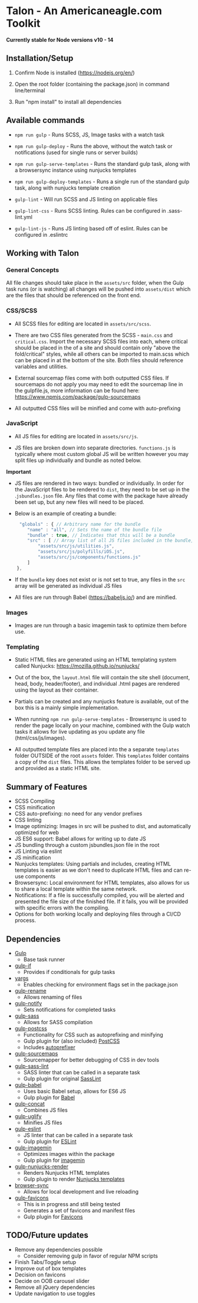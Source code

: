 Talon - An Americaneagle.com Toolkit
==========

**Currently stable for Node versions v10 - 14**

## Installation/Setup

1. Confirm Node is installed (https://nodejs.org/en/)
 
2. Open the root folder (containing the package.json) in command line/terminal

3. Run "npm install" to install all dependencies

## Available commands

- `npm run gulp` - Runs SCSS, JS, Image tasks with a watch task

- `npm run gulp-deploy` - Runs the above, without the watch task or notifications (used for single runs or server builds)

- `npm run gulp-serve-templates` - Runs the standard gulp task, along with a browsersync instance using nunjucks templates

- `npm run gulp-deploy-templates` - Runs a single run of the standard gulp task, along with nunjucks template creation

- `gulp-lint` - Will run SCSS and JS linting on applicable files

- `gulp-lint-css` - Runs SCSS linting. Rules can be configured in .sass-lint.yml

- `gulp-lint-js` - Runs JS linting based off of eslint. Rules can be configured in .eslintrc

## Working with Talon

### General Concepts

All file changes should take place in the `assets/src` folder, when the Gulp task runs (or is watching) all changes will be pushed into `assets/dist` which are the files that should be referenced on the front end.

### CSS/SCSS

- All SCSS files for editing are located in `assets/src/scss`.

- There are two CSS files generated from the SCSS - `main.css` and `critical.css`. Import the necessary SCSS files into each, where critical should be placed in the <head> of a site and should contain only "above the fold/critical" styles, while all others can be imported to main.scss which can be placed in at the bottom of the site. Both files should reference variables and utilities.

- External sourcemap files come with both outputted CSS files. If sourcemaps do not apply you may need to edit the sourcemap line in the gulpfile.js, more information can be found here: https://www.npmjs.com/package/gulp-sourcemaps

- All outputted CSS files will be minified and come with auto-prefixing

### JavaScript

- All JS files for editing are located in `assets/src/js`.

- JS files are broken down into separate directories. `functions.js` is typically where most custom global JS will be written however you may split files up individually and bundle as noted below.

**Important** 

- JS files are rendered in two ways: bundled or individually. In order for the JavaScript files to be rendered to `dist`, they need to be set up in the .`jsbundles.json` file. Any files that come with the package have already been set up, but any new files will need to be placed.

- Below is an example of creating a bundle:

```javascript
     "globals" : { // Arbitrary name for the bundle
        "name" : "all", // Sets the name of the bundle file
        "bundle" : true, // Indicates that this will be a bundle
        "src" : [ // Array list of all JS files included in the bundle, these will render in order.
            "assets/src/js/utilities.js",
            "assets/src/js/polyfills/iOS.js",
            "assets/src/js/components/functions.js"
        ]
    },
```
- If the `bundle` key does not exist or is not set to true, any files in the `src` array will be generated as individual JS files

- All files are run through Babel (https://babeljs.io/) and are minified.

### Images

- Images are run through a basic imagemin task to optimize them before use.

### Templating

- Static HTML files are generated using an HTML templating system called Nunjucks: https://mozilla.github.io/nunjucks/

- Out of the box, the `layout.html` file will contain the site shell (document, head, body, header/footer), and individual .html pages are rendered using the layout as their container.

- Partials can be created and any nunjucks feature is available, out of the box this is a mainly simple implementation.

- When running `npm run gulp-serve-templates` - Browsersync is used to render the page locally on your machine, combined with the Gulp watch tasks it allows for live updating as you update any file (html/css/js/images).

- All outputted template files are placed into the a separate `templates` folder OUTSIDE of the root `assets` folder. This `templates` folder contains a copy of the `dist` files. This allows the templates folder to be served up and provided as a static HTML site.

## Summary of Features

- SCSS Compiling
- CSS minification
- CSS auto-prefixing: no need for any vendor prefixes
- CSS linting
- Image optimizing: Images in src will be pushed to dist, and automatically optimized for web
- JS ES6 support: Babel allows for writing up to date JS
- JS bundling through a custom jsbundles.json file in the root
- JS Linting via eslint
- JS minification
- Nunjucks templates: Using partials and includes, creating HTML templates is easier as we don't need to duplicate HTML files and can re-use components
- Browsersync: Local environment for HTML templates, also allows for us to share a local template within the same network.
- Notifications: If a file is successfully compiled, you will be alerted and presented the file size of the finished file. If it fails, you will be provided with specific errors with the compiling.
- Options for both working locally and deploying files through a CI/CD process.

## Dependencies 

- [Gulp](https://www.npmjs.com/package/gulp)
    - Base task runner
- [gulp-if](https://www.npmjs.com/package/gulp-if)
    - Provides if conditionals for gulp tasks
- [yargs](https://www.npmjs.com/package/yargs)
    - Enables checking for environment flags set in the package.json
- [gulp-rename](https://www.npmjs.com/package/gulp-rename)
    - Allows renaming of files
- [gulp-notify](https://www.npmjs.com/package/gulp-notify)
    - Sets notifications for completed tasks
- [gulp-sass](https://www.npmjs.com/package/gulp-sass)
    - Allows for SASS compilation
- [gulp-postcss](https://www.npmjs.com/package/gulp-postcss)
    - Functionality for CSS such as autoprefixing and minifying
    - Gulp plugin for (also included) [PostCSS](https://github.com/postcss/postcss)
    - Includes [autoprefixer](https://github.com/postcss/autoprefixer)
- [gulp-sourcemaps](https://www.npmjs.com/package/gulp-sourcemaps)
    - Sourcemapper for better debugging of CSS in dev tools
- [gulp-sass-lint](https://www.npmjs.com/package/gulp-sass-lint)
    - SASS linter that can be called in a separate task
    - Gulp plugin for original [SassLint](https://github.com/sasstools/sass-lint)
- [gulp-babel](https://www.npmjs.com/package/gulp-babel)
    - Uses basic Babel setup, allows for ES6 JS
    - Gulp plugin for [Babel](https://babeljs.io/)
- [gulp-concat](https://www.npmjs.com/package/gulp-concat)
    - Combines JS files
- [gulp-uglify](https://www.npmjs.com/package/gulp-uglify)
    - Minifies JS files
- [gulp-eslint](https://www.npmjs.com/package/gulp-eslint)
    - JS linter that can be called in a separate task
    - Gulp plugin for [ESLint](https://eslint.org/)
- [gulp-imagemin](https://www.npmjs.com/package/gulp-imagemin)
    - Optimizes images within the package
    - Gulp plugin for [imagemin](https://github.com/imagemin/imagemin)
- [gulp-nunjucks-render](https://www.npmjs.com/package/gulp-nunjucks-render)
    - Renders Nunjucks HTML templates
    - Gulp plugin to render [Nunjucks templates](http://mozilla.github.io/nunjucks/)
- [browser-sync](https://www.npmjs.com/package/browser-sync)
    - Allows for local development and live reloading
- [gulp-favicons](https://www.npmjs.com/package/gulp-favicons)
    - This is in progress and still being tested
    - Generates a set of favicons and manifest files
    - Gulp plugin for [Favicons](https://github.com/haydenbleasel/favicons)

## TODO/Future updates
- Remove any dependencies possible
    - Consider removing gulp in favor of regular NPM scripts
- Finish Tabs/Toggle setup
- Improve out of box templates
- Decision on favicons
- Decide on OOB carousel slider
- Remove all jQuery dependencies
- Update navigation to use toggles